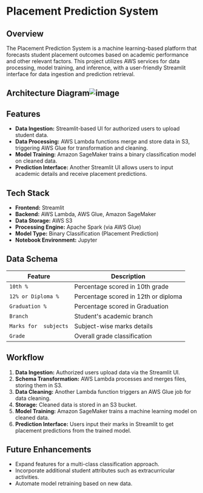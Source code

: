 # Placement Prediction System

## Overview
The Placement Prediction System is a machine learning-based platform that forecasts student placement outcomes based on academic performance and other relevant factors. This project utilizes AWS services for data processing, model training, and inference, with a user-friendly Streamlit interface for data ingestion and prediction retrieval.

## Architecture Diagram![image](https://github.com/user-attachments/assets/60136428-2882-4bb6-a7b6-70f931d79312)


## Features
- **Data Ingestion:** Streamlit-based UI for authorized users to upload student data.
- **Data Processing:** AWS Lambda functions merge and store data in S3, triggering AWS Glue for transformation and cleaning.
- **Model Training:** Amazon SageMaker trains a binary classification model on cleaned data.
- **Prediction Interface:** Another Streamlit UI allows users to input academic details and receive placement predictions.

## Tech Stack
- **Frontend:** Streamlit
- **Backend:** AWS Lambda, AWS Glue, Amazon SageMaker
- **Data Storage:** AWS S3
- **Processing Engine:** Apache Spark (via AWS Glue)
- **Model Type:** Binary Classification (Placement Prediction)
- **Notebook Environment:** Jupyter

## Data Schema
| Feature                 | Description                           |
|-------------------------|---------------------------------------|
| `10th %`                | Percentage scored in 10th grade       |
| `12% or Diploma %`      | Percentage scored in 12th or diploma  |
| `Graduation %`          | Percentage scored in Graduation       |
| `Branch`                | Student's academic branch             |
| `Marks for  subjects`   | Subject-wise marks details            |
| `Grade`                 | Overall grade classification          |

## Workflow
1. **Data Ingestion:** Authorized users upload data via the Streamlit UI.
2. **Schema Transformation:** AWS Lambda processes and merges files, storing them in S3.
3. **Data Cleaning:** Another Lambda function triggers an AWS Glue job for data cleaning.
4. **Storage:** Cleaned data is stored in an S3 bucket.
5. **Model Training:** Amazon SageMaker trains a machine learning model on cleaned data.
6. **Prediction Interface:** Users input their marks in Streamlit to get placement predictions from the trained model.



## Future Enhancements
- Expand features for a multi-class classification approach.
- Incorporate additional student attributes such as extracurricular activities.
- Automate model retraining based on new data.


